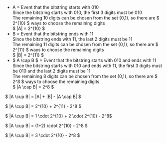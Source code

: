 <ul>
	<li> A = Event that the bitstring starts with 010 <br/>
	Since the bitstring starts with 010, the first 3 digits must be 010 <br/>
	The remaining 10 digits can be chosen from the set {0,1}, so there are $ 2^{10} $ ways to choose the remaining digits <br/>
	$ |A| = 2^{10} $
	<li> B = Event that the bitstring ends with 11 <br/>
	Since the bitstring ends with 11, the last 2 digits must be 11 <br/>
	The remaining 11 digits can be chosen from the set {0,1}, so there are $ 2^{11} $ ways to choose the remaining digits <br/>
	$ |B| = 2^{11} $
	<li> $ A \cap B $ = Event that the bitstring starts with 010 and ends with 11 <br/>
	Since the bitstring starts with 010 and ends with 11, the first 3 digits must be 010 and the last 2 digits must be 11 <br/>
	The remaining 8 digits can be chosen from the set {0,1}, so there are $ 2^8 $ ways to choose the remaining digits<br/> 
	$ |A \cap B| = 2^8 $
</ul>

$ |A \cup B| = |A| + |B| - |A \cap B| $

$ |A \cup B| = 2^{10} + 2^{11} - 2^8 $

$ |A \cup B| = 1 \cdot 2^{10} + 2 \cdot 2^{10} - 2^8$

$ |A \cup B| = (1+2) \cdot 2^{10} - 2^8 $

$ |A \cup B| = 3 \cdot 2^{10} - 2^8 $
